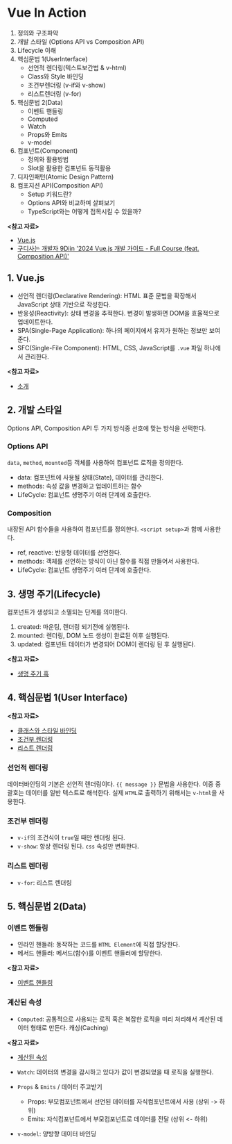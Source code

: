 # Vue In Action

1. 정의와 구조파악
2. 개발 스타일 (Options API vs Composition API)
3. Lifecycle 이해
4. 핵심문법 1(UserInterface)
    - 선언적 렌더링(텍스트보간법 & v-html)
    - Class와 Style 바인딩
    - 조건부렌더링 (v-if와 v-show)
    - 리스트렌더링 (v-for)
5. 핵심문법 2(Data)
    - 이벤트 핸들링
    - Computed
    - Watch
    - Props와 Emits
    - v-model
6. 컴포넌트(Component)
    - 정의와 활용방법
    - Slot을 활용한 컴포넌트 동적활용
7. 디자인패턴(Atomic Design Pattern)
8. 컴포지션 API(Composition API)
    - Setup 키워드란?
    - Options API와 비교하며 살펴보기
    - TypeScript와는 어떻게 접목시킬 수 있을까?

**<참고 자료>**

* [Vue.js](https://ko.vuejs.org/guide/introduction.html)
* [구디사는 개발자 9Diin '2024 Vue.js 개발 가이드 - Full Course (feat. Composition API)'](https://youtu.be/9lWaIhE05m8?si=3gp1eK_cgxDXjpeQ)

## 1. Vue.js

* 선언적 렌더링(Declarative Rendering): HTML 표준 문법을 확장해서 JavaScript 상태 기반으로 작성한다.
* 반응성(Reactivity): 상태 변경을 추적한다. 변경이 발생하면 DOM을 효율적으로 업데이트한다.
* SPA(Single-Page Application): 하나의 페이지에서 유저가 원하는 정보만 보여준다.
* SFC(Single-File Component): HTML, CSS, JavaScript를 `.vue` 파일 하나에서 관리한다.

**<참고 자료>**

* [소개](https://ko.vuejs.org/guide/introduction.html)

## 2. 개발 스타일

Options API, Composition API 두 가지 방식중 선호에 맞는 방식을 선택한다.

### Options API

`data`, `method`, `mounted`등 객체를 사용하여 컴포넌트 로직을 정의한다.

* data: 컴포넌트에 사용될 상태(State), 데이터를 관리한다.
* methods: 속성 값을 변경하고 업데이트하는 함수
* LifeCycle: 컴포넌트 생명주기 여러 단계에 호출한다.

### Composition

내장된 API 함수들을 사용하여 컴포넌트를 정의한다. `<script setup>`과 함께 사용한다.

* ref, reactive: 반응형 데이터를 선언한다.
* methods: 객체를 선언하는 방식이 아닌 함수를 직접 만들어서 사용한다.
* LifeCycle: 컴포넌트 생명주기 여러 단계에 호출한다.

## 3. 생명 주기(Lifecycle)

컴포넌트가 생성되고 소멸되는 단계를 의미한다.

1. created: 마운팅, 렌더링 되기전에 실행된다.
2. mounted: 렌더링, DOM 노드 생성이 완료된 이후 실행된다.
3. updated: 컴포넌트 데이터가 변경되어 DOM이 렌더링 된 후 실행된다.

**<참고 자료>**

* [생명 주기 훅](https://ko.vuejs.org/guide/essentials/lifecycle.html)

## 4. 핵심문법 1(User Interface)

**<참고 자료>**

* [클래스와 스타일 바인딩](https://ko.vuejs.org/guide/essentials/class-and-style.html)
* [조건부 렌더링](https://ko.vuejs.org/guide/essentials/conditional.html)
* [리스트 렌더링](https://ko.vuejs.org/guide/essentials/list.html)

### 선언적 렌더링

데이터바인딩의 기본은 선언적 렌더링이다. `{{ message }}` 문법을 사용한다. 이중 중괄호는 데이터를 일반 텍스트로 해석한다.
실제 `HTML`로 출력하기 위해서는 `v-html`을 사용한다.

### 조건부 렌더링

* `v-if`의 조건식이 `true`일 때만 렌더링 된다.
* `v-show`: 항상 렌더링 된다. `css` 속성만 변화한다.

### 리스트 렌더링

* `v-for`: 리스트 렌더링

## 5. 핵심문법 2(Data)

### 이벤트 핸들링

* 인라인 핸들러: 동작하는 코드를 `HTML Element`에 직접 할당한다.
* 메서드 핸들러: 메서드(함수)를 이벤트 핸들러에 할당한다.

**<참고 자료>**

* [이벤트 핸들링](https://ko.vuejs.org/guide/essentials/event-handling.html)

### 계산된 속성

* `Computed`: 공통적으로 사용되는 로직 혹은 복잡한 로직을 미리 처리해서 계산된 데이터 형태로 만든다. 캐싱(Caching)

**<참고 자료>**

* [계산된 속성](https://ko.vuejs.org/guide/essentials/computed.html)

* `Watch`: 데이터의 변경을 감시하고 있다가 값이 변경되었을 때 로직을 실행한다.
* `Props` & `Emits` / 데이터 주고받기
    * Props: 부모컴포넌트에서 선언된 데이터를 자식컴포넌트에서 사용 (상위 -> 하위)
    * Emits: 자식컴포넌트에서 부모컴포넌트로 데이터를 전달 (상위 <- 하위)
* `v-model`: 양방향 데이터 바인딩
